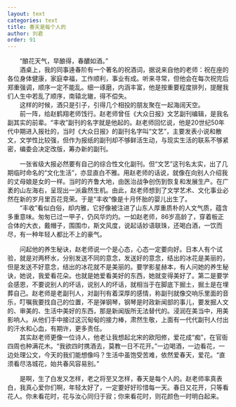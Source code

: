 ```yaml
---
layout: text
categories: text
title: 春天是每个人的
author: 刘君
order: 91
---
```

<!-- ![s1](/assets/images/text/1.mp3)
![p0](/assets/images/text/0.jpg) -->
　　“酿花天气，早酿得，春醲如酒。”
<br>
　　酒桌上，我的同事逄春阶有一个著名的祝酒词，据说来自他的老师：祝在座的各位身体健康，家庭幸福，工作顺利，事业有成。听来寻常，但他会在每次祝完后郑重强调，顺序一定不能乱。细一琢磨，内涵丰富，他是按重要程度排列，提醒我们人生中若乱了顺序，南辕北辙，得不偿失。
<br>
　　这样的时候，酒只是引子，引得几个相投的朋友聚在一起海阔天空。
<br>
　　前一阵，给赵鹤翔老师饯行。赵老师曾任《大众日报》文艺副刊编辑，是我名副其实的前辈。“丰收”副刊的名字就是他起的。赵老师回忆说，他是20世纪50年代中期进入报社的，当时《大众日报》的副刊名字叫“文艺”，主要发表小说和散文，文学性比较强，但作为报纸的副刊却不够鲜活生动，与现实生活的联系不够紧密，编委会决定改版，筹办新的副刊。
<br>
<!-- ![p1](/assets/images/text/1.jpg) -->
　　一张省级大报必然要有自己的综合性文化副刊。但“文艺”这刊名太实，出了几期临时命名的“文化生活”，亦显直白不雅。用赵老师的话说，就像在向别人介绍我的丈母娘是女的一样。当时的齐鲁大地，由医治战争创伤到恢复和发展生产。在广袤的山左海右，呈现出一派盎然生机。由此，赵老师想到了文学艺术、文化事业必然在新的岁月里百花竞荣。于是“丰收”像是十月怀胎的婴儿出生了。
<br>
　　“丰收”看似白俗，却内雅，它好像被注进了山东人厚重质朴的人文气质，蕴含多重意味。匆匆已过一甲子，仍风华灼灼。一如赵老师，86岁高龄了，穿着板正合体的大衣，戴帽子，围围巾，斯文风度，说起话妙语联珠，还喝白酒，一饮而尽，有一种年轻人都比不上的豪气。
<br>
<!-- ![p1](/assets/images/text/2.jpg) -->
　　问起他的养生秘诀，赵老师说一个是心态，心态一定要向好。日本人有个试验，就是对两杯水，分别发送不同的意念，发送好的意念，结出的冰花是美丽的，但是发送不好意念，结出的冰花就不是美丽的。要学影星赫本，有人问她的养生秘诀，她说，我爱看花朵。也就是她爱看美好的东西，她就变得美好了。第二是要学会感恩，不要说别人的坏话，说别人的坏话，就相当于在脚底下掘土，掘土是在埋葬自己。赵老师是老副刊人，对副刊有着深厚的感情，称副刊就像交响乐里面的音乐，叮嘱我要找自己的位置，不是弹钢琴，钢琴是时政新闻部的事儿，要发掘人文的、审美的、生活中美好的东西，那是新闻版所无法替代的。浸润在美当中，用美影响人。从他们手中接过这沉甸甸的接力棒，肃然生敬，上面有一代代副刊人付出的汗水和心血，有期许，更多责任。
<br>
　　其实赵老师更像一位诗人，他老让我想起北宋的欧阳修，爱花成“痴”，在官衙四周也种满花木。“我欲四时携酒去，莫教一日不花开。”一边喝酒，一边看花，一边处理公文，今天的我们能想像吗？生活中虽饱受苦难，依然爱春天，爱花。“直须看尽洛城花，始共春风容易别。”
<br>
<!-- ![p1](/assets/images/text/3.jpg) -->
　　是啊，生了白发又怎样，老之将至又怎样，春天是每个人的。赵老师率真表白，我真心爱你们啊，年轻太好了，一定要好好珍惜每一天。春日又花开，只等看花人。你未看花时，花与汝心同归于寂；你来看花时，则花颜色一时明白起来。